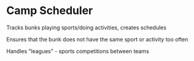 # Camp Scheduler

Tracks bunks playing sports/doing activities, creates schedules

Ensures that the bunk does not have the same sport or activity too often

Handles "leagues" - sports competitions between teams
